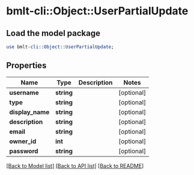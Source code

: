 # bmlt-cli::Object::UserPartialUpdate

## Load the model package
```perl
use bmlt-cli::Object::UserPartialUpdate;
```

## Properties
Name | Type | Description | Notes
------------ | ------------- | ------------- | -------------
**username** | **string** |  | [optional] 
**type** | **string** |  | [optional] 
**display_name** | **string** |  | [optional] 
**description** | **string** |  | [optional] 
**email** | **string** |  | [optional] 
**owner_id** | **int** |  | [optional] 
**password** | **string** |  | [optional] 

[[Back to Model list]](../README.md#documentation-for-models) [[Back to API list]](../README.md#documentation-for-api-endpoints) [[Back to README]](../README.md)


